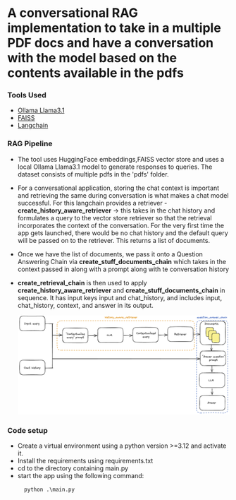 # A conversational RAG implementation to take in a multiple PDF docs and have a conversation with the model based on the contents available in the pdfs

### Tools Used

- [Ollama Llama3.1](https://ollama.com/library/llama3.1)
- [FAISS](https://faiss.ai/index.html)
- [Langchain](https://www.langchain.com/)


### RAG Pipeline

- The tool uses HuggingFace embeddings,FAISS vector store and uses a local Ollama Llama3.1 model to generate responses to queries. The dataset consists of multiple pdfs in the 'pdfs' folder.

- For a conversational application, storing the chat context is important and retrieving the same during conversation is what makes a chat model successful. For this langchain provides a retriever - **create_history_aware_retriever** -> this takes in the chat history and formulates a query to the vector store retriever so that the retrieval incorporates the context of the conversation. For the very first time the app gets launched, there would be no chat history and the default query will be passed on to the retriever. This returns a list of documents.

- Once we have the list of documents, we pass it onto a Question Answering Chain via **create_stuff_documents_chain** which takes in the context passed in along with a prompt along with te conversation history

- **create_retrieval_chain** is then used to apply **create_history_aware_retriever** and **create_stuff_documents_chain** in sequence. It has input keys input and chat_history, and includes input, chat_history, context, and answer in its output.

  ![Visual image of retriever + chaining](images/image.png)

### Code setup

- Create a virtual environment using a python version >=3.12 and activate it.
- Install the requirements using requirements.txt
- cd to the directory containing main.py
- start the app using the following command:
  ```python
    python .\main.py
  ```
